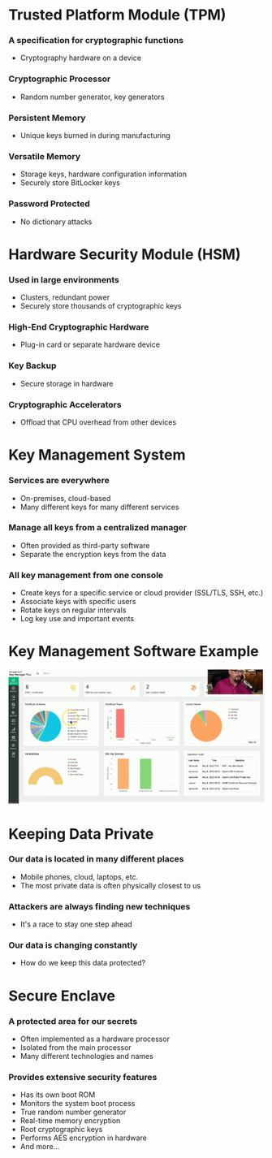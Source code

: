 # Trusted Platform Module (TPM)
### A specification for cryptographic functions
- Cryptography hardware on a device
### Cryptographic Processor
- Random number generator, key generators
### Persistent Memory
- Unique keys burned in during manufacturing
### Versatile Memory
- Storage keys, hardware configuration information
- Securely store BitLocker keys
### Password Protected
- No dictionary attacks
# Hardware Security Module (HSM)
### Used in large environments
- Clusters, redundant power
- Securely store thousands of cryptographic keys
### High-End Cryptographic Hardware
- Plug-in card or separate hardware device
### Key Backup
- Secure storage in hardware
### Cryptographic Accelerators
- Offload that CPU overhead from other devices
# Key Management System
### Services are everywhere
- On-premises, cloud-based
- Many different keys for many different services
### Manage all keys from a centralized manager
- Often provided as third-party software
- Separate the encryption keys from the data
### All key management from one console
- Create keys for a specific service or cloud provider (SSL/TLS, SSH, etc.)
- Associate keys with specific users
- Rotate keys on regular intervals
- Log key use and important events
# Key Management Software Example
![](attachments/Pasted%20image%2020240521133203.png)
# Keeping Data Private
### Our data is located in many different places
- Mobile phones, cloud, laptops, etc.
- The most private data is often physically closest to us
### Attackers are always finding new techniques
- It's a race to stay one step ahead
### Our data is changing constantly
- How do we keep this data protected?
# Secure Enclave
### A protected area for our secrets
- Often implemented as a hardware processor
- Isolated from the main processor
- Many different technologies and names
### Provides extensive security features
- Has its own boot ROM
- Monitors the system boot process
- True random number generator
- Real-time memory encryption
- Root cryptographic keys
- Performs AES encryption in hardware
- And more...